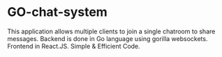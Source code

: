 # GO-chat-system
This application allows multiple clients to join a single chatroom to share messages.
Backend is done in Go language using gorilla websockets.
Frontend in React.JS.
Simple & Efficient Code.
